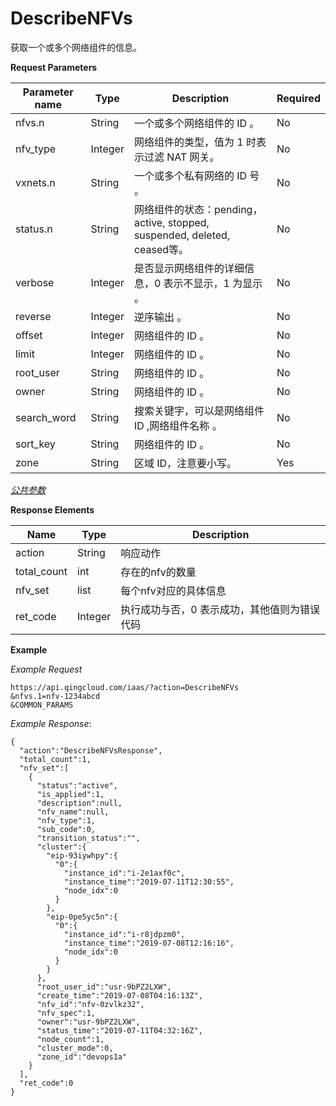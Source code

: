 ---
---

# DescribeNFVs[](#describenfvs "永久链接至标题")

获取一个或多个网络组件的信息。

**Request Parameters**

| Parameter name | Type | Description | Required |
| --- | --- | --- | --- |
| nfvs.n | String | 一个或多个网络组件的 ID 。 | No |
| nfv_type | Integer | 网络组件的类型，值为 1 时表示过滤 NAT 网关。 | No |
| vxnets.n | String | 一个或多个私有网络的 ID 号 。 | No |
| status.n | String | 网络组件的状态：pending，active, stopped, suspended, deleted, ceased等。 | No |
| verbose | Integer | 是否显示网络组件的详细信息，0 表示不显示，1 为显示 。 | No |
| reverse | Integer | 逆序输出 。 | No |
| offset | Integer | 网络组件的 ID 。 | No |
| limit | Integer | 网络组件的 ID 。 | No |
| root_user | String | 网络组件的 ID 。 | No |
| owner | String | 网络组件的 ID 。 | No |
| search_word | String |  搜索关键字，可以是网络组件 ID ,网络组件名称 。 | No |
| sort_key | String | 网络组件的 ID 。 | No |
| zone | String | 区域 ID，注意要小写。 | Yes |

[_公共参数_](../../common/parameters.html#api-common-parameters)

**Response Elements**

| Name | Type | Description |
| --- | --- | --- |
| action | String | 响应动作 |
| total_count | int | 存在的nfv的数量 |
| nfv_set | list | 每个nfv对应的具体信息 |
| ret_code | Integer | 执行成功与否，0 表示成功，其他值则为错误代码 |

**Example**

_Example Request_

```
https://api.qingcloud.com/iaas/?action=DescribeNFVs
&nfvs.1=nfv-1234abcd
&COMMON_PARAMS
```

_Example Response_:

```
{
  "action":"DescribeNFVsResponse",
  "total_count":1,
  "nfv_set":[
    {
      "status":"active",
      "is_applied":1,
      "description":null,
      "nfv_name":null,
      "nfv_type":1,
      "sub_code":0,
      "transition_status":"",
      "cluster":{
        "eip-93iywhpy":{
          "0":{
            "instance_id":"i-2e1axf0c",
            "instance_time":"2019-07-11T12:30:55",
            "node_idx":0
          }
        },
        "eip-0pe5yc5n":{
          "0":{
            "instance_id":"i-r8jdpzm0",
            "instance_time":"2019-07-08T12:16:16",
            "node_idx":0
          }
        }
      },
      "root_user_id":"usr-9bPZ2LXW",
      "create_time":"2019-07-08T04:16:13Z",
      "nfv_id":"nfv-0zvlkz32",
      "nfv_spec":1,
      "owner":"usr-9bPZ2LXW",
      "status_time":"2019-07-11T04:32:16Z",
      "node_count":1,
      "cluster_mode":0,
      "zone_id":"devops1a"
    }
  ],
  "ret_code":0
}
```
